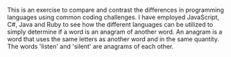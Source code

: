 
This is an exercise to compare and contrast the differences in programming languages using common coding challenges. I have employed JavaScript, C#, Java and Ruby to see how the different languages can be utilized to simply determine if a word is an anagram of another word. An anagram is a word that uses the same letters as another word and in the same quantity. The words 'listen' and 'silent' are anagrams of each other. 
